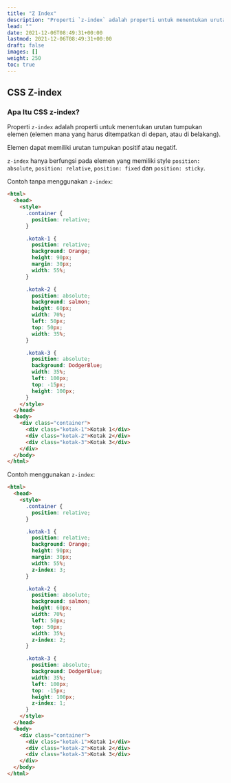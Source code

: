 ```yaml
---
title: "Z Index"
description: "Properti `z-index` adalah properti untuk menentukan urutan tumpukan elemen (elemen mana yang harus ditempatkan di depan, atau di belakang)."
lead: ""
date: 2021-12-06T08:49:31+00:00
lastmod: 2021-12-06T08:49:31+00:00
draft: false
images: []
weight: 250
toc: true
---
```

## CSS Z-index

### Apa Itu CSS z-index?

Properti `z-index` adalah properti untuk menentukan urutan tumpukan elemen (elemen mana yang harus ditempatkan di depan, atau di belakang).

Elemen dapat memiliki urutan tumpukan positif atau negatif.

`z-index` hanya berfungsi pada elemen yang memiliki style `position: absolute`, `position: relative`, `position: fixed` dan `position: sticky`.

Contoh tanpa menggunakan `z-index`:

```html
<html>
  <head>
    <style>
      .container {
        position: relative;
      }

      .kotak-1 {
        position: relative;
        background: Orange;
        height: 90px;
        margin: 30px;
        width: 55%;
      }

      .kotak-2 {
        position: absolute;
        background: salmon;
        height: 60px;
        width: 70%;
        left: 50px;
        top: 50px;
        width: 35%;
      }

      .kotak-3 {
        position: absolute;
        background: DodgerBlue;
        width: 35%;
        left: 100px;
        top: -15px;
        height: 100px;
      }
    </style>
  </head>
  <body>
    <div class="container">
      <div class="kotak-1">Kotak 1</div>
      <div class="kotak-2">Kotak 2</div>
      <div class="kotak-3">Kotak 3</div>
    </div>
  </body>
</html>
```


Contoh menggunakan `z-index`:

```html
<html>
  <head>
    <style>
      .container {
        position: relative;
      }

      .kotak-1 {
        position: relative;
        background: Orange;
        height: 90px;
        margin: 30px;
        width: 55%;
        z-index: 3;
      }

      .kotak-2 {
        position: absolute;
        background: salmon;
        height: 60px;
        width: 70%;
        left: 50px;
        top: 50px;
        width: 35%;
        z-index: 2;
      }

      .kotak-3 {
        position: absolute;
        background: DodgerBlue;
        width: 35%;
        left: 100px;
        top: -15px;
        height: 100px;
        z-index: 1;
      }
    </style>
  </head>
  <body>
    <div class="container">
      <div class="kotak-1">Kotak 1</div>
      <div class="kotak-2">Kotak 2</div>
      <div class="kotak-3">Kotak 3</div>
    </div>
  </body>
</html>
```


